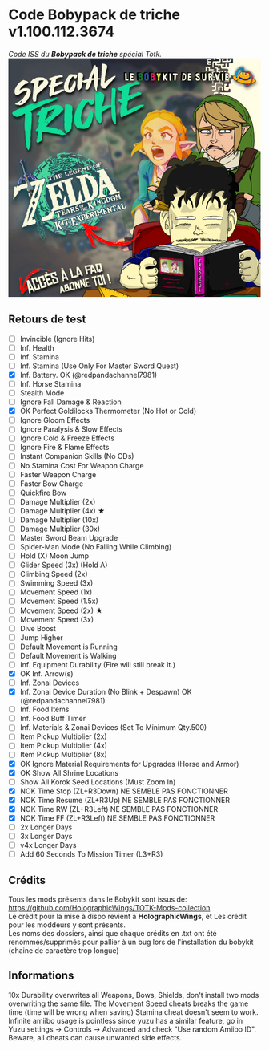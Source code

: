 # Code Bobypack de triche v1.100.112.3674
*Code ISS du **Bobypack de triche** spécial Totk.*
![Bobykit](/rec5.jpg)

## Retours de test

- [ ] Invincible (Ignore Hits)
- [ ] Inf. Health
- [ ] Inf. Stamina
- [ ] Inf. Stamina (Use Only For Master Sword Quest)
- [x] Inf. Battery. OK (@redpandachannel7981)
- [ ] Inf. Horse Stamina
- [ ] Stealth Mode
- [ ] Ignore Fall Damage & Reaction
- [x] OK Perfect Goldilocks Thermometer (No Hot or Cold)
- [ ] Ignore Gloom Effects
- [ ] Ignore Paralysis & Slow Effects
- [ ] Ignore Cold & Freeze Effects
- [ ] Ignore Fire & Flame Effects
- [ ] Instant Companion Skills (No CDs)
- [ ] No Stamina Cost For Weapon Charge
- [ ] Faster Weapon Charge
- [ ] Faster Bow Charge
- [ ] Quickfire Bow
- [ ] Damage Multiplier (2x)
- [ ] Damage Multiplier (4x) ★
- [ ] Damage Multiplier (10x)
- [ ] Damage Multiplier (30x)
- [ ] Master Sword Beam Upgrade
- [ ] Spider-Man Mode (No Falling While Climbing)
- [ ] Hold (X) Moon Jump
- [ ] Glider Speed (3x) (Hold A)
- [ ] Climbing Speed (2x)
- [ ] Swimming Speed (3x)
- [ ] Movement Speed (1x)
- [ ] Movement Speed (1.5x)
- [ ] Movement Speed (2x) ★
- [ ] Movement Speed (3x)
- [ ] Dive Boost
- [ ] Jump Higher
- [ ] Default Movement is Running
- [ ] Default Movement is Walking
- [ ] Inf. Equipment Durability (Fire will still break it.)
- [x] OK Inf. Arrow(s)
- [ ] Inf. Zonai Devices
- [x] Inf. Zonai Device Duration (No Blink + Despawn) OK (@redpandachannel7981)
- [ ] Inf. Food Items
- [ ] Inf. Food Buff Timer
- [ ] Inf. Materials & Zonai Devices (Set To Minimum Qty.500)
- [ ] Item Pickup Multiplier (2x)
- [ ] Item Pickup Multiplier (4x)
- [ ] Item Pickup Multiplier (8x)
- [x] OK Ignore Material Requirements for Upgrades (Horse and Armor)
- [x] OK Show All Shrine Locations
- [ ] Show All Korok Seed Locations (Must Zoom In)
- [x] NOK Time Stop (ZL+R3Down) NE SEMBLE PAS FONCTIONNER
- [x] NOK Time Resume (ZL+R3Up) NE SEMBLE PAS FONCTIONNER
- [x] NOK Time RW (ZL+R3Left) NE SEMBLE PAS FONCTIONNER
- [x] NOK Time FF (ZL+R3Left) NE SEMBLE PAS FONCTIONNER
- [ ] 2x Longer Days
- [ ] 3x Longer Days
- [ ] v4x Longer Days
- [ ] Add 60 Seconds To Mission Timer (L3+R3)

## Crédits
Tous les mods présents dans le Bobykit sont issus de: https://github.com/HolographicWings/TOTK-Mods-collection  
Le crédit pour la mise à dispo revient à **HolographicWings**, et Les crédit pour les moddeurs y sont présents.  
Les noms des dossiers, ainsi que chaque crédits en .txt ont été renommés/supprimés pour pallier à un bug lors de l'installation du bobykit (chaine de caractère trop longue)

## Informations
10x Durability overwrites all Weapons, Bows, Shields, don't install two mods overwriting the same file.
The Movement Speed cheats breaks the game time (time will be wrong when saving)
Stamina cheat doesn't seem to work.
Infinite amiibo usage is pointless since yuzu has a similar feature, go in Yuzu settings → Controls → Advanced and check "Use random Amiibo ID".
Beware, all cheats can cause unwanted side effects.
